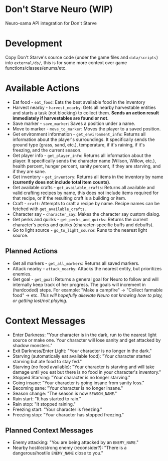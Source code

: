 # Don't Starve Neuro (WIP)

Neuro-sama API integration for Don't Starve

<!-- TODO: Add a section on how to setup and use -->

# Development

<!-- TODO: Add instructions for the API bridge -->

Copy Don't Starve's source code (under the game files and `data/scripts`) into `external/ds/`,
this is for some more context over game functions/classes/enums/etc.

# Available Actions

- Eat food - `eat_food`: Eats the best available food in the inventory
- Harvest nearby - `harvest_nearby`: Gets all nearby harvestable entities and starts a task (not blocking) to collect them. **Sends an action result immediately if harvestables are found or not.**
- Save marker - `save_marker`: Saves a position under a name.
- Move to marker - `move_to_marker`: Moves the player to a saved position.
- Get environment information - `get_environment_info`: Returns all information about the player's surroundings. It specifically sends the ground type (grass, sand, etc.), temperature, if it's raining, if it's freezing, and the current season.
- Get player info - `get_player_info`: Returns all information about the player. It specifically sends the character name (Wilson, Willow, etc.), health percent, hunger percent, sanity percent, if they are starving, and if they are sane.
- Get inventory - `get_inventory`: Returns all items in the inventory by name **(currently does not include total item counts)**.
- Get available crafts - `get_available_crafts`: Returns all available and valid crafting recipes by name, this does not include items required for that recipe, or if the resulting craft is a building or item.
- Craft - `craft`: Attempts to craft a recipe by name. Recipe names can be fetched with `get_available_crafts`.
- Character say - `character_say`: Makes the character say custom dialog.
- Get perks and quirks - `get_perks_and_quirks`: Returns the current character's perks and quirks (character-specific buffs and debuffs).
- Go to light source - `go_to_light_source`: Runs to the nearest light source.

## Planned Actions

- Get all markers - `get_all_markers`: Returns all saved markers.
- Attack nearby - `attack_nearby`: Attacks the nearest entity, but prioritizes enemies.
- Get goal - `get_goal`: Returns a general goal for Neuro to follow and will internally keep track of her progress. The goals will increment in (hardcoded) steps. For example: "Make a campfire" -> "Collect farmable food" -> etc.
  _This will hopefully alleviate Neuro not knowing how to play, or getting lost/not playing._

# Context Messages

- Enter Darkness: "Your character is in the dark, run to the nearest light source or make one. Your character will lose sanity and get attacked by shadow monsters."
- Exit Darkness/Enter Light: "Your character is no longer in the dark."
- Starving (automatically eat available food): "Your character started starving but ate food to stay fed."
- Starving (no food available): "Your character is starving and will take damage until you eat but there is no food in your character's inventory."
- Stopped Starving: "Your character is no longer starving."
- Going insane: "Your character is going insane from sanity loss."
- Becoming sane: "Your character is no longer insane."
- Season change: "The season is now `SEASON_NAME`."
- Rain start: "It has started to rain."
- Rain stop: "It stopped raining."
- Freezing start: "Your character is freezing."
- Freezing stop: "Your character has stopped freezing."

## Planned Context Messages

- Enemy attacking: "You are being attacked by an `ENEMY_NAME`."
- Nearby hostile/strong enemy (reconsider?): "There is a dangerous/hostile `ENEMY_NAME` close to you."
